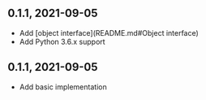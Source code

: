 0.1.1, 2021-09-05
-------------------------

- Add [object interface](README.md#Object interface)
- Add Python 3.6.x support

0.1.1, 2021-09-05
-------------------------

- Add basic implementation